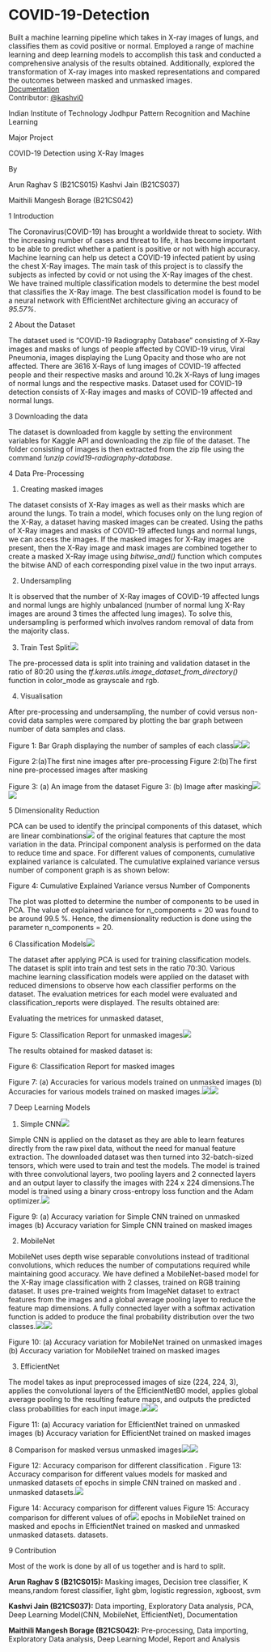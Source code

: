 # COVID-19-Detection
Built a machine learning pipeline which takes in X-ray images of lungs, and classifies them as covid positive or normal. Employed a range of machine learning and deep learning models to accomplish this task and conducted a comprehensive analysis of the results obtained. Additionally, explored the transformation of X-ray images into masked representations and compared the outcomes between masked and unmasked images.\
[Documentation](https://kashvi0.github.io/Documentation/)\
Contributor: [@kashvi0]([https://github.com/Arun-Raghav-S](https://github.com/kashvi0)https://github.com/kashvi0)

Indian Institute of Technology Jodhpur Pattern Recognition and Machine Learning

Major Project

COVID-19 Detection using X-Ray Images

By

Arun Raghav S (B21CS015) Kashvi Jain (B21CS037)

Maithili Mangesh Borage (B21CS042)

1 Introduction

The Coronavirus(COVID-19) has brought a worldwide threat to society. With the increasing number of cases and threat to life, it has become important to be able to predict whether a patient is positive or not with high accuracy. Machine learning can help us detect a COVID-19 infected patient by using the chest X-Ray images. The main task of this project is to classify the subjects as infected by covid or not using the X-Ray images of the chest. We have trained multiple classification models to determine the best model that classifies the X-Ray image. The best classification model is found to be a neural network with EfficientNet architecture giving an accuracy of *95.57%*.

2 About the Dataset

The dataset used is “COVID-19 Radiography Database” consisting of X-Ray images and masks of lungs of people affected by COVID-19 virus, Viral Pneumonia, images displaying the Lung Opacity and those who are not affected. There are 3616 X-Rays of lung images of COVID-19 affected people and their respective masks and around 10.2k X-Rays of lung images of normal lungs and the respective masks. Dataset used for COVID-19 detection consists of X-Ray images and masks of COVID-19 affected and normal lungs.

3 Downloading the data

The dataset is downloaded from kaggle by setting the environment variables for Kaggle API and downloading the zip file of the dataset. The folder consisting of images is then extracted from the zip file using the command *!unzip covid19-radiography-database*.

4 Data Pre-Processing

1. Creating masked images

The dataset consists of X-Ray images as well as their masks which are around the lungs. To train a model, which focuses only on the lung region of the X-Ray, a dataset having masked images can be created. Using the paths of X-Ray images and masks of COVID-19 affected lungs and normal lungs, we can access the images. If the masked images for X-Ray images are present, then the X-Ray image and mask images are combined together to create a masked X-Ray image using *bitwise\_and()* function which computes the bitwise AND of each corresponding pixel value in the two input arrays.

2. Undersampling

It is observed that the number of X-Ray images of COVID-19 affected lungs and normal lungs are highly unbalanced (number of normal lung X-Ray images are around 3 times the affected lung images). To solve this, undersampling is performed which involves random removal of data from the majority class.

3. Train Test Split![](img/Aspose.Words.9056bac2-50ab-4608-91c3-f98243d7b6cd.001.jpeg)

The pre-processed data is split into training and validation dataset in the ratio of 80:20 using the *tf.keras.utils.image\_dataset\_from\_directory()* function in color\_mode as grayscale and rgb.

4. Visualisation

After pre-processing and undersampling, the number of covid versus non-covid data samples were compared by plotting the bar graph between number of data samples and class.

Figure 1: Bar Graph displaying the number of samples of each class![](img/Aspose.Words.9056bac2-50ab-4608-91c3-f98243d7b6cd.002.jpeg)![](Aspose.Words.9056bac2-50ab-4608-91c3-f98243d7b6cd.003.jpeg)

Figure 2:(a)The first nine images after pre-processing Figure 2:(b)The first nine pre-processed images after masking

Figure 3: (a) An image from the dataset Figure 3: (b) Image after masking![](img/Aspose.Words.9056bac2-50ab-4608-91c3-f98243d7b6cd.004.jpeg)![](Aspose.Words.9056bac2-50ab-4608-91c3-f98243d7b6cd.005.jpeg)

5 Dimensionality Reduction

PCA can be used to identify the principal components of this dataset, which are linear combinations![](img/Aspose.Words.9056bac2-50ab-4608-91c3-f98243d7b6cd.006.jpeg) of the original features that capture the most variation in the data. Principal component analysis is performed on the data to reduce time and space. For different values of components, cumulative explained variance is calculated. The cumulative explained variance versus number of component graph is as shown below:

Figure 4: Cumulative Explained Variance versus Number of Components

The plot was plotted to determine the number of components to be used in PCA. The value of explained variance for n\_components = 20 was found to be around 99.5 %. Hence, the dimensionality reduction is done using the parameter n\_components = 20.

6 Classification Models![](img/Aspose.Words.9056bac2-50ab-4608-91c3-f98243d7b6cd.007.jpeg)

The dataset after applying PCA is used for training classification models. The dataset is split into train and test sets in the ratio 70:30. Various machine learning classification models were applied on the dataset with reduced dimensions to observe how each classifier performs on the dataset. The evaluation metrices for each model were evaluated and classification\_reports were displayed. The results obtained are:

Evaluating the metrices for unmasked dataset,

Figure 5: Classification Report for unmasked images![](img/Aspose.Words.9056bac2-50ab-4608-91c3-f98243d7b6cd.008.jpeg)

The results obtained for masked dataset is:

Figure 6: Classification Report for masked images

Figure 7: (a) Accuracies for various models trained on unmasked images (b) Accuracies for various models trained on masked images.![](img/Aspose.Words.9056bac2-50ab-4608-91c3-f98243d7b6cd.009.jpeg)![](img/Aspose.Words.9056bac2-50ab-4608-91c3-f98243d7b6cd.010.jpeg)

7 Deep Learning Models

1. Simple CNN![](img/Aspose.Words.9056bac2-50ab-4608-91c3-f98243d7b6cd.011.jpeg)

Simple CNN is applied on the dataset as they are able to learn features directly from the raw pixel data, without the need for manual feature extraction. The downloaded dataset was then turned into 32-batch-sized tensors, which were used to train and test the models. The model is trained with three convolutional layers, two pooling layers and 2 connected layers and an output layer to classify the images with 224 x 224 dimensions.The model is trained using a binary cross-entropy loss function and the Adam optimizer.![](img/Aspose.Words.9056bac2-50ab-4608-91c3-f98243d7b6cd.012.jpeg)

Figure 9: (a) Accuracy variation for Simple CNN trained on unmasked images (b) Accuracy variation for Simple CNN trained on masked images

2. MobileNet

MobileNet uses depth wise separable convolutions instead of traditional convolutions, which reduces the number of computations required while maintaining good accuracy. We have defined a MobileNet-based model for the X-Ray image classification with 2 classes, trained on RGB training dataset. It uses pre-trained weights from ImageNet dataset to extract features from the images and a global average pooling layer to reduce the feature map dimensions. A fully connected layer with a softmax activation function is added to produce the final probability distribution over the two classes.![](img/Aspose.Words.9056bac2-50ab-4608-91c3-f98243d7b6cd.013.jpeg)![](img/Aspose.Words.9056bac2-50ab-4608-91c3-f98243d7b6cd.014.jpeg)

Figure 10: (a) Accuracy variation for MobileNet trained on unmasked images (b) Accuracy variation for MobileNet trained on masked images

3. EfficientNet

The model takes as input preprocessed images of size (224, 224, 3), applies the convolutional layers of the EfficientNetB0 model, applies global average pooling to the resulting feature maps, and outputs the predicted class probabilities for each input image.![](img/Aspose.Words.9056bac2-50ab-4608-91c3-f98243d7b6cd.015.jpeg)![](img/Aspose.Words.9056bac2-50ab-4608-91c3-f98243d7b6cd.016.jpeg)

Figure 11: (a) Accuracy variation for EfficientNet trained on unmasked images (b) Accuracy variation for EfficientNet trained on masked images

8 Comparison for masked versus unmasked images![](img/Aspose.Words.9056bac2-50ab-4608-91c3-f98243d7b6cd.017.jpeg)![](img/Aspose.Words.9056bac2-50ab-4608-91c3-f98243d7b6cd.018.jpeg)

Figure 12: Accuracy comparison for different classification . Figure 13: Accuracy comparison for different values models for masked and unmasked datasets of epochs in simple CNN trained on masked and . unmasked datasets.![](img/Aspose.Words.9056bac2-50ab-4608-91c3-f98243d7b6cd.019.jpeg)

Figure 14: Accuracy comparison for different values Figure 15: Accuracy comparison for different values of of![](img/Aspose.Words.9056bac2-50ab-4608-91c3-f98243d7b6cd.020.jpeg) epochs in MobileNet trained on masked and epochs in EfficientNet trained on masked and unmasked unmasked datasets. datasets.

9 Contribution

Most of the work is done by all of us together and is hard to split.

**Arun Raghav S (B21CS015):** Masking images, Decision tree classifier, K means,random forest classifier, light gbm, logistic regression, xgboost, svm

**Kashvi Jain (B21CS037):** Data importing, Exploratory Data analysis, PCA, Deep Learning Model(CNN, MobileNet, EfficientNet), Documentation

**Maithili Mangesh Borage (B21CS042):** Pre-processing, Data importing, Exploratory Data analysis, Deep Learning Model, Report and Analysis
